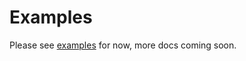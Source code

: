 # Examples

Please see [examples](https://github.com/sskyy/redux-task/tree/master/examples) for now, more docs coming soon.